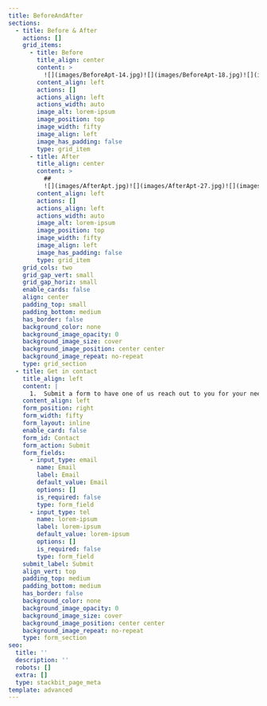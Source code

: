 ```yaml
---
title: BeforeAndAfter
sections:
  - title: Before & After
    actions: []
    grid_items:
      - title: Before
        title_align: center
        content: >
          ![](images/BeforeApt-14.jpg)![](images/BeforeApt-18.jpg)![](images/square-olive.jpg)
        content_align: left
        actions: []
        actions_align: left
        actions_width: auto
        image_alt: lorem-ipsum
        image_position: top
        image_width: fifty
        image_align: left
        image_has_padding: false
        type: grid_item
      - title: After
        title_align: center
        content: >
          ##
          ![](images/AfterApt.jpg)![](images/AfterApt-27.jpg)![](images/smart-saturn.jpg)
        content_align: left
        actions: []
        actions_align: left
        actions_width: auto
        image_alt: lorem-ipsum
        image_position: top
        image_width: fifty
        image_align: left
        image_has_padding: false
        type: grid_item
    grid_cols: two
    grid_gap_vert: small
    grid_gap_horiz: small
    enable_cards: false
    align: center
    padding_top: small
    padding_bottom: medium
    has_border: false
    background_color: none
    background_image_opacity: 0
    background_image_size: cover
    background_image_position: center center
    background_image_repeat: no-repeat
    type: grid_section
  - title: Get in contact
    title_align: left
    content: |
      1.  Submit a form to have one of us reach out to you for your needs!
    content_align: left
    form_position: right
    form_width: fifty
    form_layout: inline
    enable_card: false
    form_id: Contact
    form_action: Submit
    form_fields:
      - input_type: email
        name: Email
        label: Email
        default_value: Email
        options: []
        is_required: false
        type: form_field
      - input_type: tel
        name: lorem-ipsum
        label: lorem-ipsum
        default_value: lorem-ipsum
        options: []
        is_required: false
        type: form_field
    submit_label: Submit
    align_vert: top
    padding_top: medium
    padding_bottom: medium
    has_border: false
    background_color: none
    background_image_opacity: 0
    background_image_size: cover
    background_image_position: center center
    background_image_repeat: no-repeat
    type: form_section
seo:
  title: ''
  description: ''
  robots: []
  extra: []
  type: stackbit_page_meta
template: advanced
---
```

